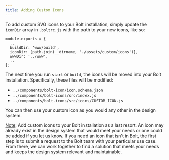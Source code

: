 ```yaml
---
title: Adding Custom Icons
---
```


To add custom SVG icons to your Bolt installation, simply update the `iconDir` array in `.boltrc.js` with the path to your new icons, like so:

```
module.exports = {
  ..
  buildDir: 'www/build',
  iconDir: [path.join(__dirname, './assets/custom/icons')],
  wwwDir: '../www',
  ..
};
```

The next time you run `start` or `build`, the icons will be moved into your Bolt installation. Specifically, these files will be modified:

- `../components/bolt-icon/icon.schema.json`
- `../components/bolt-icons/src/index.js`
- `../components/bolt-icons/src/icons/CUSTOM_ICON.js`

You can then use your custom icon as you would any other in the design system.

<u>Note</u>: Add custom icons to your Bolt installation as a last resort. An icon may already exist in the design system that would meet your needs or one could be added if you let us know. If you need an icon that isn't in Bolt, the first step is to submit a request to the Bolt team with your particular use case. From there, we can work together to find a solution that meets your needs and keeps the design system relevant and maintainable.
